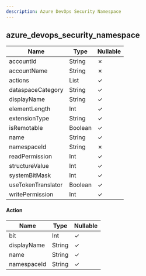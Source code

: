 ```yaml
---
description: Azure DevOps Security Namespace
---
```

azure_devops_security_namespace
-------------------------------

| **Name**           | **Type**     | **Nullable** |
| ------------------ | ------------ | ------------ |
| accountId          | String       | &cross;      |
| accountName        | String       | &cross;      |
| actions            | List<Action> | &check;      |
| dataspaceCategory  | String       | &check;      |
| displayName        | String       | &check;      |
| elementLength      | Int          | &check;      |
| extensionType      | String       | &check;      |
| isRemotable        | Boolean      | &check;      |
| name               | String       | &check;      |
| namespaceId        | String       | &cross;      |
| readPermission     | Int          | &check;      |
| structureValue     | Int          | &check;      |
| systemBitMask      | Int          | &check;      |
| useTokenTranslator | Boolean      | &check;      |
| writePermission    | Int          | &check;      |

#### Action
| **Name**    | **Type** | **Nullable** |
| ----------- | -------- | ------------ |
| bit         | Int      | &check;      |
| displayName | String   | &check;      |
| name        | String   | &check;      |
| namespaceId | String   | &check;      |
